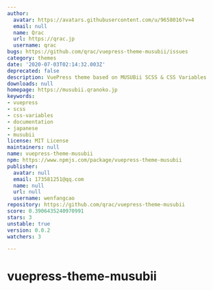 ```yaml
---
author:
  avatar: https://avatars.githubusercontent.com/u/9658016?v=4
  email: null
  name: Qrac
  url: https://qrac.jp
  username: qrac
bugs: https://github.com/qrac/vuepress-theme-musubii/issues
category: themes
date: '2020-07-03T02:14:32.003Z'
deprecated: false
description: VuePress theme based on MUSUBii SCSS & CSS Variables
downloads: null
homepage: https://musubii.qranoko.jp
keywords:
- vuepress
- scss
- css-variables
- documentation
- japanese
- musubii
license: MIT License
maintainers: null
name: vuepress-theme-musubii
npm: https://www.npmjs.com/package/vuepress-theme-musubii
publisher:
  avatar: null
  email: 173581251@qq.com
  name: null
  url: null
  username: wenfangcao
repository: https://github.com/qrac/vuepress-theme-musubii
score: 0.3906435240970991
stars: 3
unstable: true
version: 0.0.2
watchers: 3

---
```


# vuepress-theme-musubii
